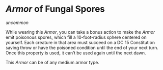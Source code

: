 # *Armor* of Fungal Spores
*uncommon*

While wearing this *Armor*, you can take a bonus action to make the *Armor* emit poisonous spores, which fill a 10-foot-radius sphere centered on yourself. Each creature in that area must succeed on a DC 15 Constitution saving throw or have the poisoned condition until the end of your next turn. Once this property is used, it can’t be used again until the next dawn.

This *Armor* can be of any medium armor type.
